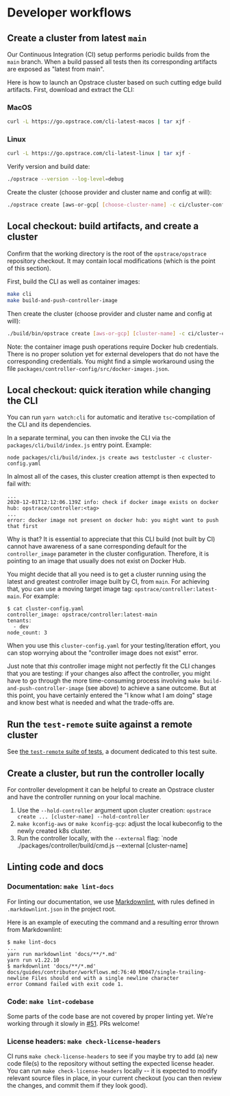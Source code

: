 # Developer workflows

## Create a cluster from latest `main`

Our Continuous Integration (CI) setup performs periodic builds from the `main` branch.
When a build passed all tests then its corresponding artifacts are exposed as "latest from main".

Here is how to launch an Opstrace cluster based on such cutting edge build artifacts.
First, download and extract the CLI:

<!--tabs-->
### MacOS

```bash
curl -L https://go.opstrace.com/cli-latest-macos | tar xjf -
```

### Linux

```bash
curl -L https://go.opstrace.com/cli-latest-linux | tar xjf -
```

<!-- /tabs -->

Verify version and build date:

```bash
./opstrace --version --log-level=debug
```

Create the cluster (choose provider and cluster name and config at will):

```bash
./opstrace create [aws-or-gcp[ [choose-cluster-name] -c ci/cluster-config.yaml
```

## Local checkout: build artifacts, and create a cluster

Confirm that the working directory is the root of the `opstrace/opstrace` repository checkout.
It may contain local modifications (which is the point of this section).

First, build the CLI as well as container images:

```bash
make cli
make build-and-push-controller-image
```

Then create the cluster (choose provider and cluster name and config at will):

```bash
./build/bin/opstrace create [aws-or-gcp] [cluster-name] -c ci/cluster-config.yaml
```

Note: the container image push operations require Docker hub credentials.
There is no proper solution yet for external developers that do not have the corresponding credentials.
You might find a simple workaround using the file `packages/controller-config/src/docker-images.json`.


## Local checkout: quick iteration while changing the CLI

You can run `yarn watch:cli` for automatic and iterative `tsc`-compilation of the CLI and its dependencies.

In a separate terminal, you can then invoke the CLI via the `packages/cli/build/index.js` entry point. Example:

```text
node packages/cli/build/index.js create aws testcluster -c cluster-config.yaml
```

In almost all of the cases, this cluster creation attempt is then expected to fail with:

```text
...
2020-12-01T12:12:06.139Z info: check if docker image exists on docker hub: opstrace/controller:<tag>
...
error: docker image not present on docker hub: you might want to push that first
```

Why is that? It is essential to appreciate that this CLI build (not built by CI) cannot have awareness of a sane corresponding default for the `controller_image` parameter in the cluster configuration. Therefore, it is pointing to an image that usually does not exist on Docker Hub.

You might decide that all you need is to get a cluster running using the latest and greatest controller image built by CI, from `main`.
For achieving that, you can use a moving target image tag: `opstrace/controller:latest-main`. For example:

```text
$ cat cluster-config.yaml
controller_image: opstrace/controller:latest-main
tenants:
  - dev
node_count: 3
```


When you use this `cluster-config.yaml` for your testing/iteration effort, you can stop worrying about the "controller image does not exist" error.

Just note that _this_ controller image might not perfectly fit the CLI changes that you are testing: if your changes also affect the controller, you might have to go through the more time-consuming process involving `make build-and-push-controller-image` (see above) to achieve a sane outcome.
But at this point, you have certainly entered the "I know what I am doing" stage and know best what is needed and what the trade-offs are.


## Run the `test-remote` suite against a remote cluster

See [the `test-remote` suite of tests](./test-remote), a document dedicated to this test suite.

## Create a cluster, but run the controller locally

For controller development it can be helpful to create an Opstrace cluster and have the controller running on your local machine.

1. Use the `--hold-controller` argument upon cluster creation: `opstrace create ... [cluster-name] --hold-controller`
2. `make kconfig-aws` or `make kconfig-gcp`: adjust the local kubeconfig to the newly created k8s cluster.
3. Run the controller locally, with the `--external` flag: `node ./packages/controller/build/cmd.js --external [cluster-name]

## Linting code and docs

### Documentation: `make lint-docs`

For linting our documentation, we use [Markdownlint](./docs/contributing/writing-docs.md#get-on-your-marks), with rules defined in `.markdownlint.json` in the project root.

Here is an example of executing the command and a resulting error thrown from Markdownlint:

```text
$ make lint-docs
...
yarn run markdownlint 'docs/**/*.md'
yarn run v1.22.10
$ markdownlint 'docs/**/*.md'
docs/guides/contributor/workflows.md:76:40 MD047/single-trailing-newline Files should end with a single newline character
error Command failed with exit code 1.
```

### Code: `make lint-codebase`

Some parts of the code base are not covered by proper linting yet.
We're working through it slowly in [#51](https://github.com/opstrace/opstrace/issues/51).
PRs welcome!


### License headers: `make check-license-headers`

CI runs `make check-license-headers` to see if you maybe try to add (a) new code file(s) to the repository without setting the expected license header.
You can run `make check-license-headers` locally -- it is expected to modify relevant source files in place, in your current checkout (you can then review the changes, and commit them if they look good).

